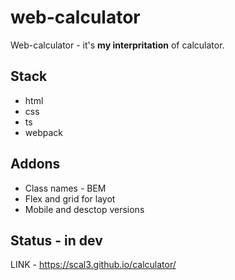 # web-calculator

Web-calculator - it's __my interpritation__ of calculator.

## Stack
* html
* css
* ts
* webpack

## Addons 
* Class names - BEM
* Flex and grid for layot
* Mobile and desctop versions

## Status - in dev

LINK - https://scal3.github.io/calculator/
